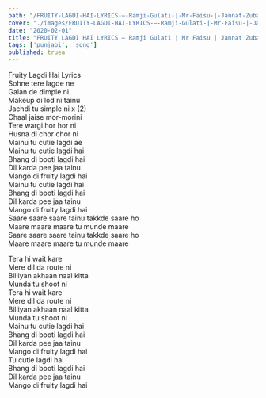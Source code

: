 ```yaml
---
path: "/FRUITY-LAGDI-HAI-LYRICS-–-Ramji-Gulati-|-Mr-Faisu-|-Jannat-Zubair"
cover: "./images/FRUITY-LAGDI-HAI-LYRICS-–-Ramji-Gulati-|-Mr-Faisu-|-Jannat-Zubair.jpg"
date: "2020-02-01"
title: "FRUITY LAGDI HAI LYRICS – Ramji Gulati | Mr Faisu | Jannat Zubair"
tags: ['punjabi', 'song']
published: truea
---
```

  
Fruity Lagdi Hai Lyrics  
Sohne tere lagde ne  
Galan de dimple ni  
Makeup di lod ni tainu  
Jachdi tu simple ni x (2)  
Chaal jaise mor-morini  
Tere wargi hor hor ni  
Husna di chor chor ni  
Mainu tu cutie lagdi ae  
Mainu tu cutie lagdi hai  
Bhang di booti lagdi hai  
Dil karda pee jaa tainu  
Mango di fruity lagdi hai  
Mainu tu cutie lagdi hai  
Bhang di booti lagdi hai  
Dil karda pee jaa tainu  
Mango di fruity lagdi hai  
Saare saare saare tainu takkde saare ho  
Maare maare maare tu munde maare  
Saare saare saare tainu takkde saare ho  
Maare maare maare tu munde maare  
  
  
  
  
  
  
Tera hi wait kare  
Mere dil da route ni  
Billiyan akhaan naal kitta  
Munda tu shoot ni  
Tera hi wait kare  
Mere dil da route ni  
Billiyan akhaan naal kitta  
Munda tu shoot ni  
Mainu tu cutie lagdi hai  
Bhang di booti lagdi hai  
Dil karda pee jaa tainu  
Mango di fruity lagdi hai  
Tu cutie lagdi hai  
Bhang di booti lagdi hai  
Dil karda pee jaa tainu  
Mango di fruity lagdi hai  
